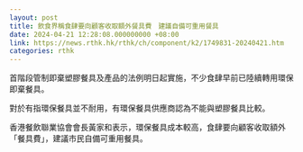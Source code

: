 ```yaml
---
layout: post
title: 飲食界稱食肆要向顧客收取額外餐具費　建議自備可重用餐具
date: 2024-04-21 12:28:08.000000000 +08:00
link: https://news.rthk.hk/rthk/ch/component/k2/1749831-20240421.htm
categories: rthk
---
```


首階段管制即棄塑膠餐具及產品的法例明日起實施，不少食肆早前已陸續轉用環保即棄餐具。

對於有指環保餐具並不耐用，有環保餐具供應商認為不能與塑膠餐具比較。

香港餐飲聯業協會會長黃家和表示，環保餐具成本較高，食肆要向顧客收取額外「餐具費」，建議市民自備可重用餐具。
